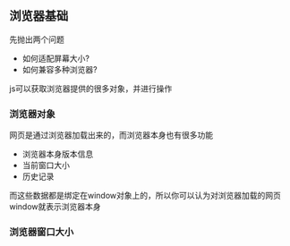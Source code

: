 ## 浏览器基础

先抛出两个问题
- 如何适配屏幕大小?
- 如何兼容多种浏览器?

js可以获取浏览器提供的很多对象，并进行操作

### 浏览器对象

网页是通过浏览器加载出来的，而浏览器本身也有很多功能

- 浏览器本身版本信息
- 当前窗口大小
- 历史记录

而这些数据都是绑定在window对象上的，所以你可以认为对浏览器加载的网页window就表示浏览器本身

### 浏览器窗口大小


